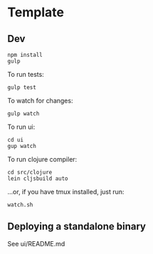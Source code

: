 # Template

## Dev

    npm install
    gulp

To run tests:

    gulp test

To watch for changes:

    gulp watch

To run ui:

    cd ui
    gup watch

To run clojure compiler:

    cd src/clojure
    lein cljsbuild auto

...or, if you have tmux installed, just run:

    watch.sh

## Deploying a standalone binary

See ui/README.md
